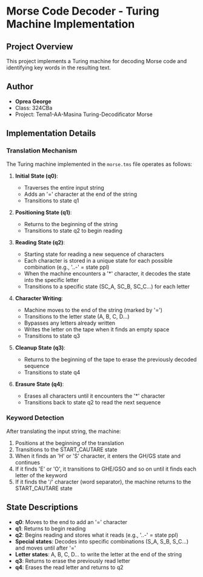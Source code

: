 # Morse Code Decoder - Turing Machine Implementation

## Project Overview
This project implements a Turing machine for decoding Morse code and identifying key words in the resulting text.

## Author
- **Oprea George**
- Class: 324CBa
- Project: Tema1-AA-Masina Turing-Decodificator Morse

## Implementation Details

### Translation Mechanism
The Turing machine implemented in the `morse.tms` file operates as follows:

1. **Initial State (q0)**: 
   - Traverses the entire input string
   - Adds an '=' character at the end of the string
   - Transitions to state q1

2. **Positioning State (q1)**:
   - Returns to the beginning of the string
   - Transitions to state q2 to begin reading

3. **Reading State (q2)**:
   - Starting state for reading a new sequence of characters
   - Each character is stored in a unique state for each possible combination (e.g., '..-' = state ppl)
   - When the machine encounters a '*' character, it decodes the state into the specific letter
   - Transitions to a specific state (SC_A, SC_B, SC_C...) for each letter

4. **Character Writing**:
   - Machine moves to the end of the string (marked by '=')
   - Transitions to the letter state (A, B, C, D...)
   - Bypasses any letters already written
   - Writes the letter on the tape when it finds an empty space
   - Transitions to state q3

5. **Cleanup State (q3)**:
   - Returns to the beginning of the tape to erase the previously decoded sequence
   - Transitions to state q4

6. **Erasure State (q4)**:
   - Erases all characters until it encounters the '*' character
   - Transitions back to state q2 to read the next sequence

### Keyword Detection
After translating the input string, the machine:

1. Positions at the beginning of the translation
2. Transitions to the START_CAUTARE state
3. When it finds an 'H' or 'S' character, it enters the GH/GS state and continues
4. If it finds 'E' or 'O', it transitions to GHE/GSO and so on until it finds each letter of the keyword
5. If it finds the '/' character (word separator), the machine returns to the START_CAUTARE state

## State Descriptions
- **q0**: Moves to the end to add an '=' character
- **q1**: Returns to begin reading
- **q2**: Begins reading and stores what it reads (e.g., '..-' = state ppl)
- **Special states**: Decodes into specific combinations (S_A, S_B, S_C...) and moves until after '='
- **Letter states**: A, B, C, D... to write the letter at the end of the string
- **q3**: Returns to erase the previously read letter
- **q4**: Erases the read letter and returns to q2